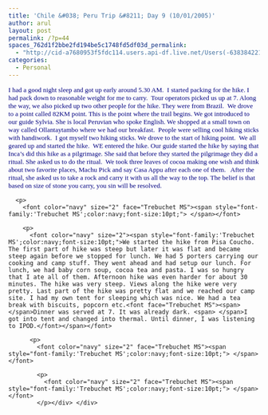 ```yaml
---
title: 'Chile &#038; Peru Trip &#8211; Day 9 (10/01/2005)'
author: arul
layout: post
permalink: /?p=44
spaces_762d1f2bbe2fd194be5c1748fd5df03d_permalink:
  - "http://cid-a7680953f5fdc114.users.api-df.live.net/Users(-6383842215583694572)/Blogs('A7680953F5FDC114!113')/Entries('A7680953F5FDC114!471')?authkey=NzXxYOsM*PI%24"
categories:
  - Personal
---
```

<div id="msgcns!A7680953F5FDC114!471" class="bvMsg">
  <div>
    <p>
      <font color="navy" size="2"><span style="font-family:'Trebuchet MS';color:navy;font-size:10pt;">I had a good night sleep and got up early around 5.30 AM. <font face="Trebuchet MS"><span> </span>I started packing for the hike. I had pack down to reasonable weight for me to carry.<span>  </span>Tour operators picked us up at 7. Along the way, we also picked up two other people for the hike. They were from Brazil. <span> </span>We drove to a point called 82KM point. This is the point where the trail begins. We got introduced to our guide Sylvia. She is local Peruvian who spoke English. We shopped at a small town on way called Ollantaytambo where we had our breakfast.<span>  </span>People were selling cool hiking sticks with handiwork.<span>  </span>I got myself two hiking sticks. We drove to the start of hiking point. <span> </span>We all geared up and started the hike. <span> </span>WE entered the hike. Our guide started the hike by saying that Inca’s did this hike as a pilgrimage. She said that before they started the pilgrimage they did a ritual. She asked us to do the ritual.<span>  </span>We took three leaves of cocoa making one wish and think about two favorite places, Machu Pick and say Casa Appu after each one of them.<span>   </span>After the ritual, she asked us to take a rock and carry it with us all the way to the top. The belief is that based on size of stone you carry, you sin will be resolved. </font></span></font> 
      
      <p>
        <font color="navy" size="2" face="Trebuchet MS"><span style="font-family:'Trebuchet MS';color:navy;font-size:10pt;"> </span></font> 
        
        <p>
          <font color="navy" size="2"><span style="font-family:'Trebuchet MS';color:navy;font-size:10pt;">We started the hike from Pisa Coucho. The first part of hike was steep but later it was flat and became steep again before we stopped for lunch. We had 5 porters carrying our cooking and camp stuff. They went ahead and had setup our lunch. For lunch, we had baby corn soup, cocoa tea and pasta. I was so hungry that I ate all of them. Afternoon hike was even harder for about 30 minutes. The hike was very steep. Views along the hike were very pretty. Last part of the hike was pretty flat and we reached our camp site. I had my own tent for sleeping which was nice. We had a tea break with biscuits, popcorn etc.<font face="Trebuchet MS"><span>  </span>Dinner was served at 7. It was already dark. <span> </span>I got into tent and changed into thermal. Until dinner, I was listening to IPOD.</font></span></font> 
          
          <p>
            <font color="navy" size="2" face="Trebuchet MS"><span style="font-family:'Trebuchet MS';color:navy;font-size:10pt;"> </span></font> 
            
            <p>
              <font color="navy" size="2" face="Trebuchet MS"><span style="font-family:'Trebuchet MS';color:navy;font-size:10pt;"> </span></font>
            </p></div> </div>